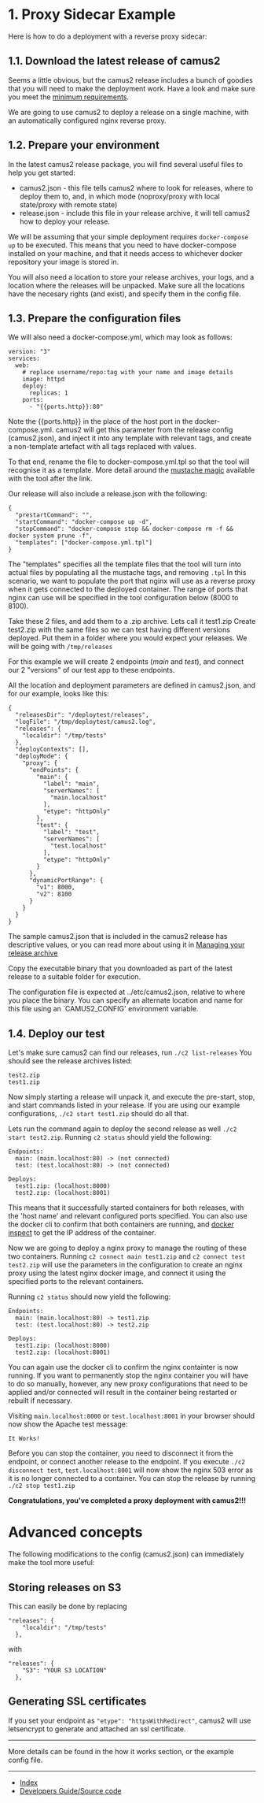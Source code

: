 # 1. Proxy Sidecar Example

Here is how to do a deployment with a reverse proxy sidecar:

## 1.1. Download the latest release of camus2

Seems a little obvious, but the camus2 release includes a bunch of goodies that you will need to make the deployment work.
Have a look and make sure you meet the [minimum requirements](/hx-deploy-tool/docs/userguide/1-welcome/5-minimum-requirements).

We are going to use camus2 to deploy a release on a single machine, with an automatically configured nginx reverse proxy.

## 1.2. Prepare your environment

In the latest camus2 release package, you will find several useful files to help you get started:

- camus2.json - this file tells camus2 where to look for releases, where to deploy them to, and, in which mode (noproxy/proxy with local state/proxy with remote state)
- release.json - include this file in your release archive, it will tell camus2 how to deploy your release.

We will be assuming that your simple deployment requires `docker-compose up` to be executed.
This means that you need to have docker-compose installed on your machine, and that it needs access to whichever docker repository your image is stored in.

You will also need a location to store your release archives, your logs, and a location where the releases will be unpacked.
Make sure all the locations have the necesary rights (and exist), and specify them in the config file.

## 1.3. Prepare the configuration files

We will also need a docker-compose.yml, which may look as follows:

```
version: "3"
services:
  web:
    # replace username/repo:tag with your name and image details
    image: httpd
    deploy:
      replicas: 1
    ports:
      - "{{ports.http}}:80"
```
Note the {{ports.http}} in the place of the host port in the docker-compose.yml.
camus2 will get this parameter from the release config (camus2.json), and inject it into any template with relevant tags, and create a non-template artefact with all tags replaced with values.

To that end, rename the file to docker-compose.yml.tpl so that the tool will recognise it as a template. More detail around the [mustache magic](//todo) available with the tool after the link.

Our release will also include a release.json with the following:

```
{
  "prestartCommand": "",
  "startCommand": "docker-compose up -d",
  "stopCommand": "docker-compose stop && docker-compose rm -f && docker system prune -f",
  "templates": ["docker-compose.yml.tpl"]
}
```

The "templates" specifies all the template files that the tool will turn into actual files by populating all the mustache tags, and removing `.tpl`
In this scenario, we want to populate the port that nginx will use as a reverse proxy when it gets connected to the deployed container. The range of ports that nginx can use will be specified in the tool configuration below (8000 to 8100).

Take these 2 files, and add them to a .zip archive. Lets call it test1.zip
Create test2.zip with the same files so we can test having different versions deployed.
Put them in a folder where you would expect your releases.
We will be going with `/tmp/releases`

For this example we will create 2 endpoints (_main_ and _test_), and connect our 2 "versions" of our test app to these endpoints.

All the location and deployment parameters are defined in camus2.json, and for our example, looks like this:

```
{
  "releasesDir": "/deploytest/releases",
  "logFile": "/tmp/deploytest/camus2.log",
  "releases": {
    "localdir": "/tmp/tests"
  },
  "deployContexts": [],
  "deployMode": {
    "proxy": {
      "endPoints": {
        "main": {
          "label": "main",
          "serverNames": [
            "main.localhost"
          ],
          "etype": "httpOnly"
        },
        "test": {
          "label": "test",
          "serverNames": [
            "test.localhost"
          ],
          "etype": "httpOnly"
        }
      },
      "dynamicPortRange": {
        "v1": 8000,
        "v2": 8100
      }
    }
  }
}

```

The sample camus2.json that is included in the camus2 release has descriptive values, or you can read more about using it in [Managing your release archive](/hx-deploy-tool/docs/userguide/3-reference/2-release-archive)

Copy the executable binary that you downloaded as part of the latest release to a suitable folder for execution.

The configuration file is expected at ../etc/camus2.json, relative to where you place the binary. You can specify an alternate location and name for this file using an `CAMUS2_CONFIG' environment variable.

## 1.4. Deploy our test

Let's make sure camus2 can find our releases, run `./c2 list-releases`
You should see the release archives listed:

```
test2.zip
test1.zip
```

Now simply starting a release will unpack it, and execute the pre-start, stop, and start commands listed in your release.
If you are using our example configurations, `./c2 start test1.zip` should do all that.

Lets run the command again to deploy the second release as well `./c2 start test2.zip`. Running `c2 status` should yield the following:

```
Endpoints:
  main: (main.localhost:80) -> (not connected)
  test: (test.localhost:80) -> (not connected)

Deploys:
  test1.zip: (localhost:8000)
  test2.zip: (localhost:8001)
```

This means that it successfully started containers for both releases, with the 'host name' and relevant configured ports specified.
You can also use the docker cli to confirm that both containers are running, and [docker inspect](https://docs.docker.com/engine/reference/commandline/inspect/) to get the IP address of the container. 

Now we are going to deploy a nginx proxy to manage the routing of these two containers.
Running `c2 connect main test1.zip` and `c2 connect test test2.zip` will use the parameters in the configuration to create an nginx proxy using the latest nginx docker image, and connect it using the specified ports to the relevant containers.

Running `c2 status` should now yield the following:

```
Endpoints:
  main: (main.localhost:80) -> test1.zip
  test: (test.localhost:80) -> test2.zip

Deploys:
  test1.zip: (localhost:8000)
  test2.zip: (localhost:8001)
```

You can again use the docker cli to confirm the nginx containter is now running. If you want to permanently stop the nginx container you will have to do so manually, however, any new proxy configurations that need to be applied and/or connected will result in the container being restarted or rebuilt if necessary.

Visiting `main.localhost:8000` or `test.localhost:8001` in your browser should now show the Apache test message:

```
It Works!
```

Before you can stop the container, you need to disconnect it from the endpoint, or connect another release to the endpoint.
If you execute `./c2 disconnect test`, `test.localhost:8001` will now show the nginx 503 error as it is no longer connected to a container.
You can stop the release by running `./c2 stop test1.zip`

**Congratulations, you've completed a proxy deployment with camus2!!!**

# Advanced concepts

The following modifications to the config (camus2.json) can immediately make the tool more useful:

## Storing releases on S3

This can easily be done by replacing
```
"releases": {
    "localdir": "/tmp/tests"
  },
```

with

```
"releases": {
    "S3": "YOUR S3 LOCATION"
  },
```

## Generating SSL certificates

If you set your endpoint as `"etype": "httpsWithRedirect"`, camus2 will use letsencrypt to generate and attached an ssl certificate.

___

More details can be found in the how it works section, or the example config file.

---

- [Index](/hx-deploy-tool/index)
- [Developers Guide/Source code](https://github.com/helix-collective/hx-deploy-tool)
